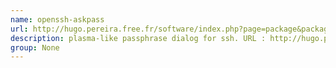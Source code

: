 ```yaml
---
name: openssh-askpass
url: http://hugo.pereira.free.fr/software/index.php?page=package&package_list=software_list_qt4&package=openssh-askpass&full=0
description: plasma-like passphrase dialog for ssh. URL : http://hugo.pereira.free.fr/software/index.php?page=package&package_list=software_list_qt4&package=openssh-askpass&full=0 Groups : None
group: None
---
```

